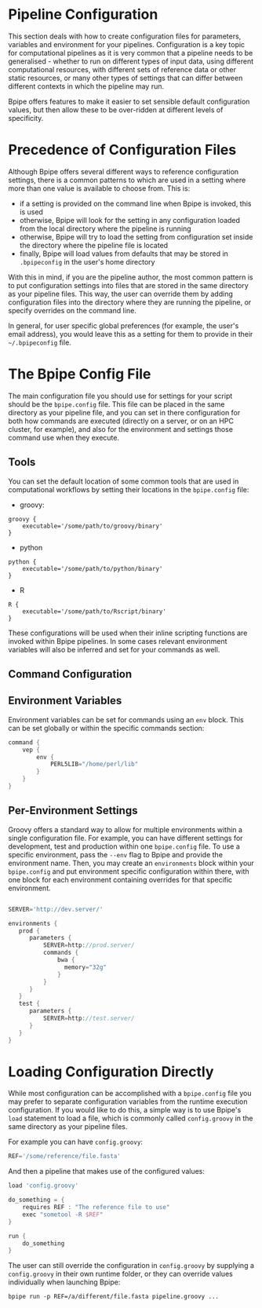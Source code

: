 [comment]: <> ( vim: ts=20 expandtab tw=100 spell nocindent nosmartindent filetype=Markdown)

# Pipeline Configuration

This section deals with how to create configuration files for parameters, variables
and environment for your pipelines. Configuration is a key topic for computational
pipelines as it is very common that a pipeline needs to be generalised - whether to run
on different types of input data, using different computational resources, with different
sets of reference data or other static resources, or many other types of settings that
can differ between different contexts in which the pipeline may run.

Bpipe offers features to make it easier to set sensible default configuration values, but 
then allow these to be over-ridden at different levels of specificity.

# Precedence of Configuration Files

Although Bpipe offers several different ways to reference configuration settings, there is
a common patterns to which are used in a setting where more than one value is available to 
choose from. This is:

- if a setting is provided on the command line when Bpipe is invoked, this is used
- otherwise, Bpipe will look for the setting in any configuration loaded from the local 
  directory where the pipeline is running
- otherwise, Bpipe will try to load the setting from configuration set inside the directory
  where the pipeline file is located
- finally, Bpipe will load values from defaults that may be stored in `.bpipeconfig` in the user's
  home directory

With this in mind, if you are the pipeline author, the most common pattern is to put configuration
settings into files that are stored in the same directory as your pipeline files. This way, the user
can override them by adding configuration files into the directory where they are running the pipeline,
or specify overrides on the command line.

In general, for user specific global preferences (for example, the user's email address), you would
leave this as a setting for them to provide in their `~/.bpipeconfig` file.

# The Bpipe Config File

The main configuration file you should use for settings for your script should be the `bpipe.config` file.
This file can be placed in the same directory as your pipeline file, and you can set in there
configuration for both how commands are executed (directly on a server, or on an HPC cluster, for example), and
also for the environment and settings those command use when they execute.

## Tools

You can set the default location of some common tools that are used in computational workflows by setting 
their locations in the `bpipe.config` file:

- groovy:

```
groovy {
    executable='/some/path/to/groovy/binary'
}
```

- python
```
python {
    executable='/some/path/to/python/binary'
}
```


- R
```
R {
    executable='/some/path/to/Rscript/binary'
}
```

These configurations will be used when their inline scripting functions are invoked within 
Bpipe pipelines. In some cases relevant environment variables will also be inferred and set
for your commands as well.

## Command Configuration

## Environment Variables

Environment variables can be set for commands using an `env` block. This can be set globally or within 
the specific commands section:

```groovy
command {
    vep {
        env {
            PERL5LIB="/home/perl/lib"
        }
    }
}
```


## Per-Environment Settings

Groovy offers a standard way to allow for multiple environments within a single configuration file. For example,
you can have different settings for development, test and production within one `bpipe.config` file. To use 
a specific environment, pass the `--env` flag to Bpipe and provide the environment name. Then, you may create
an `environments` block within your `bpipe.config` and put environment specific configuration within there, with
one block for each environment containing overrides for that specific environment.


```groovy

SERVER='http://dev.server/'

environments {
   prod {
      parameters {
          SERVER=http://prod.server/
          commands {
              bwa {
                memory="32g"
              }
          }
      }
   }
   test {
      parameters {
          SERVER=http://test.server/
      }
   }
}
```

# Loading Configuration Directly

While most configuration can be accomplished with a `bpipe.config` file you may prefer to separate 
configuration variables from the runtime execution configuration. If you would like to do this,
a simple way is to use Bpipe's `load` statement to load a file, which is commonly called `config.groovy`
in the same directory as your pipeline files.

For example you can have `config.groovy`:

```groovy
REF='/some/reference/file.fasta'
```

And then a pipeline that makes use of the configured values:

```groovy
load 'config.groovy'

do_something = {
    requires REF : "The reference file to use"
    exec "sometool -R $REF"
}

run {
    do_something
}
```

The user can still override the configuration in `config.groovy` by supplying a `config.groovy` in their own
runtime folder, or they can override values individually when launching Bpipe:

```
bpipe run -p REF=/a/different/file.fasta pipeline.groovy ...
```
